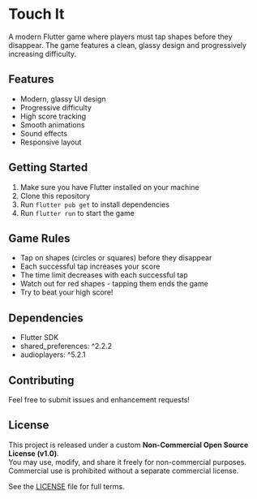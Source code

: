 # Touch It

A modern Flutter game where players must tap shapes before they disappear. The game features a clean, glassy design and progressively increasing difficulty.

## Features

- Modern, glassy UI design
- Progressive difficulty
- High score tracking
- Smooth animations
- Sound effects
- Responsive layout

## Getting Started

1. Make sure you have Flutter installed on your machine
2. Clone this repository
3. Run `flutter pub get` to install dependencies
4. Run `flutter run` to start the game

## Game Rules

- Tap on shapes (circles or squares) before they disappear
- Each successful tap increases your score
- The time limit decreases with each successful tap
- Watch out for red shapes - tapping them ends the game
- Try to beat your high score!

## Dependencies

- Flutter SDK
- shared_preferences: ^2.2.2
- audioplayers: ^5.2.1

## Contributing

Feel free to submit issues and enhancement requests!

## License

This project is released under a custom **Non-Commercial Open Source License (v1.0)**.  
You may use, modify, and share it freely for non-commercial purposes.  
Commercial use is prohibited without a separate commercial license.

See the [LICENSE](./LICENSE) file for full terms.